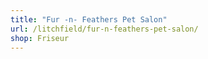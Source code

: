 ```yaml
---
title: "Fur -n- Feathers Pet Salon"
url: /litchfield/fur-n-feathers-pet-salon/
shop: Friseur
---
```

